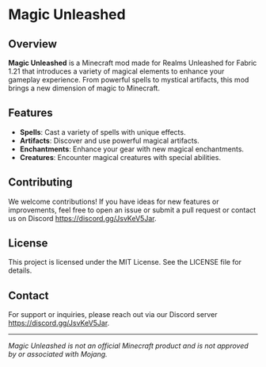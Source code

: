 # Magic Unleashed

<Insert Magic Unleashed Logo>

## Overview

**Magic Unleashed** is a Minecraft mod made for Realms Unleashed for Fabric 1.21 that introduces a variety of magical elements to enhance your gameplay experience. From powerful spells to mystical artifacts, this mod brings a new dimension of magic to Minecraft.

## Features

- **Spells**: Cast a variety of spells with unique effects.
- **Artifacts**: Discover and use powerful magical artifacts.
- **Enchantments**: Enhance your gear with new magical enchantments.
- **Creatures**: Encounter magical creatures with special abilities.

## Contributing

We welcome contributions! If you have ideas for new features or improvements, feel free to open an issue or submit a pull request or contact us on Discord https://discord.gg/JsvKeV5Jar.

## License

This project is licensed under the MIT License. See the LICENSE file for details.

## Contact

For support or inquiries, please reach out via our Discord server https://discord.gg/JsvKeV5Jar.

---

*Magic Unleashed is not an official Minecraft product and is not approved by or associated with Mojang.*

